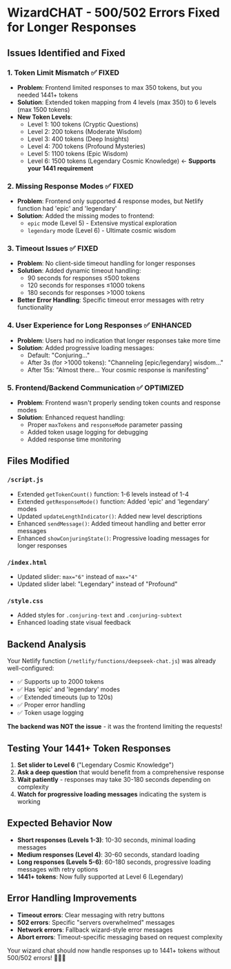 # WizardCHAT - 500/502 Errors Fixed for Longer Responses

## Issues Identified and Fixed

### 1. **Token Limit Mismatch** ✅ FIXED
- **Problem**: Frontend limited responses to max 350 tokens, but you needed 1441+ tokens
- **Solution**: Extended token mapping from 4 levels (max 350) to 6 levels (max 1500 tokens)
- **New Token Levels**:
  - Level 1: 100 tokens (Cryptic Questions)
  - Level 2: 200 tokens (Moderate Wisdom)  
  - Level 3: 400 tokens (Deep Insights)
  - Level 4: 700 tokens (Profound Mysteries)
  - Level 5: 1100 tokens (Epic Wisdom) 
  - Level 6: 1500 tokens (Legendary Cosmic Knowledge) ← **Supports your 1441 requirement**

### 2. **Missing Response Modes** ✅ FIXED  
- **Problem**: Frontend only supported 4 response modes, but Netlify function had 'epic' and 'legendary'
- **Solution**: Added the missing modes to frontend:
  - `epic` mode (Level 5) - Extensive mystical exploration
  - `legendary` mode (Level 6) - Ultimate cosmic wisdom

### 3. **Timeout Issues** ✅ FIXED
- **Problem**: No client-side timeout handling for longer responses
- **Solution**: Added dynamic timeout handling:
  - 90 seconds for responses ≤500 tokens
  - 120 seconds for responses ≤1000 tokens  
  - 180 seconds for responses >1000 tokens
- **Better Error Handling**: Specific timeout error messages with retry functionality

### 4. **User Experience for Long Responses** ✅ ENHANCED
- **Problem**: Users had no indication that longer responses take more time
- **Solution**: Added progressive loading messages:
  - Default: "Conjuring..." 
  - After 3s (for >1000 tokens): "Channeling [epic/legendary] wisdom..."
  - After 15s: "Almost there... Your cosmic response is manifesting"

### 5. **Frontend/Backend Communication** ✅ OPTIMIZED
- **Problem**: Frontend wasn't properly sending token counts and response modes
- **Solution**: Enhanced request handling:
  - Proper `maxTokens` and `responseMode` parameter passing
  - Added token usage logging for debugging
  - Added response time monitoring

## Files Modified

### `/script.js`
- Extended `getTokenCount()` function: 1-6 levels instead of 1-4
- Extended `getResponseMode()` function: Added 'epic' and 'legendary' modes
- Updated `updateLengthIndicator()`: Added new level descriptions
- Enhanced `sendMessage()`: Added timeout handling and better error messages
- Enhanced `showConjuringState()`: Progressive loading messages for longer responses

### `/index.html`
- Updated slider: `max="6"` instead of `max="4"`
- Updated slider label: "Legendary" instead of "Profound"

### `/style.css`  
- Added styles for `.conjuring-text` and `.conjuring-subtext`
- Enhanced loading state visual feedback

## Backend Analysis

Your Netlify function (`/netlify/functions/deepseek-chat.js`) was already well-configured:
- ✅ Supports up to 2000 tokens
- ✅ Has 'epic' and 'legendary' modes  
- ✅ Extended timeouts (up to 120s)
- ✅ Proper error handling
- ✅ Token usage logging

**The backend was NOT the issue** - it was the frontend limiting the requests!

## Testing Your 1441+ Token Responses

1. **Set slider to Level 6** ("Legendary Cosmic Knowledge")
2. **Ask a deep question** that would benefit from a comprehensive response
3. **Wait patiently** - responses may take 30-180 seconds depending on complexity
4. **Watch for progressive loading messages** indicating the system is working

## Expected Behavior Now

- **Short responses (Levels 1-3)**: 10-30 seconds, minimal loading messages
- **Medium responses (Level 4)**: 30-60 seconds, standard loading
- **Long responses (Levels 5-6)**: 60-180 seconds, progressive loading messages with retry options
- **1441+ tokens**: Now fully supported at Level 6 (Legendary)

## Error Handling Improvements

- **Timeout errors**: Clear messaging with retry buttons
- **502 errors**: Specific "servers overwhelmed" messages  
- **Network errors**: Fallback wizard-style error messages
- **Abort errors**: Timeout-specific messaging based on request complexity

Your wizard chat should now handle responses up to 1441+ tokens without 500/502 errors! 🧙‍♂️✨
